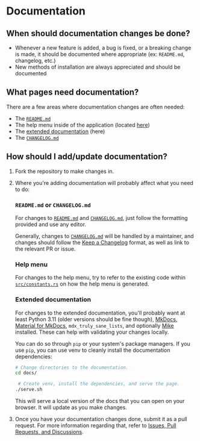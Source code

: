 # Documentation

## When should documentation changes be done?

- Whenever a new feature is added, a bug is fixed, or a breaking change is made, it should be documented where
  appropriate (ex: `README.md`, changelog, etc.)
- New methods of installation are always appreciated and should be documented

## What pages need documentation?

There are a few areas where documentation changes are often needed:

- The [`README.md`](https://github.com/ClementTsang/bottom/blob/master/README.md)
- The help menu inside of the application (located [here](https://github.com/ClementTsang/bottom/blob/master/src/constants.rs))
- The [extended documentation](https://clementtsang.github.io/bottom/nightly/) (here)
- The [`CHANGELOG.md`](https://github.com/ClementTsang/bottom/blob/master/CHANGELOG.md)

## How should I add/update documentation?

1. Fork the repository to make changes in.

2. Where you're adding documentation will probably affect what you need to do:

   <h3><code>README.md</code> or <code>CHANGELOG.md</code></h3>

   For changes to [`README.md`](https://github.com/ClementTsang/bottom/blob/master/README.md) and [`CHANGELOG.md`](https://github.com/ClementTsang/bottom/blob/master/CHANGELOG.md), just follow the formatting provided and use any editor.

   Generally, changes to [`CHANGELOG.md`](https://github.com/ClementTsang/bottom/blob/master/CHANGELOG.md) will be handled
   by a maintainer, and changes should follow the [Keep a Changelog](https://keepachangelog.com/en/1.0.0/) format, as
   well as link to the relevant PR or issue.

   <h3>Help menu</h3>

   For changes to the help menu, try to refer to the existing code within [`src/constants.rs`](https://github.com/ClementTsang/bottom/blob/master/src/constants.rs) on how the help menu is generated.

   <h3>Extended documentation</h3>

   For changes to the extended documentation, you'll probably want at least Python 3.11 (older versions should be fine
   though), [MkDocs](https://www.mkdocs.org/), [Material for MkDocs](https://squidfunk.github.io/mkdocs-material/),
   `mdx_truly_sane_lists`, and optionally [Mike](https://github.com/jimporter/mike) installed. These can help with
   validating your changes locally.

   You can do so through `pip` or your system's package managers. If you use `pip`, you can use venv to cleanly install
   the documentation dependencies:

   ```bash
   # Change directories to the documentation.
   cd docs/

    # Create venv, install the dependencies, and serve the page.
   ./serve.sh
   ```

   This will serve a local version of the docs that you can open on your browser. It will update as you make changes.

3. Once you have your documentation changes done, submit it as a pull request. For more information regarding that,
   refer to [Issues, Pull Requests, and Discussions](issues-and-pull-requests.md).
